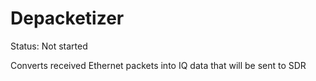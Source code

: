 # Depacketizer

Status: Not started

Converts received Ethernet packets into IQ data that will be sent to SDR
